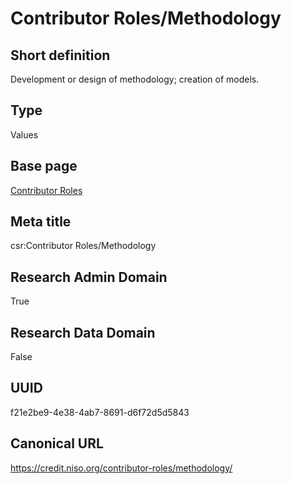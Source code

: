 # Contributor Roles/Methodology
## Short definition
Development or design of methodology; creation of models.
## Type
Values
## Base page
[Contributor Roles](../../Picklists/Contributor%20Roles.md)
## Meta title
csr:Contributor Roles/Methodology
## Research Admin Domain
True
## Research Data Domain
False
## UUID
f21e2be9-4e38-4ab7-8691-d6f72d5d5843
## Canonical URL
https://credit.niso.org/contributor-roles/methodology/
